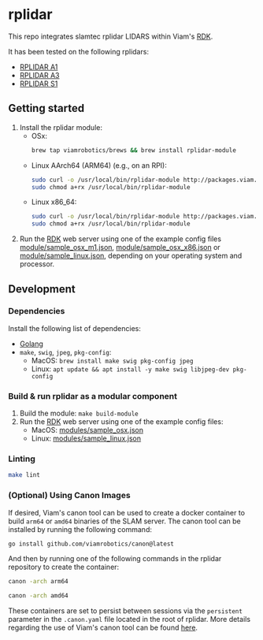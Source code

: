 
# rplidar
This repo integrates slamtec rplidar LIDARS within Viam's [RDK](https://github.com/viamrobotics/rdk).

It has been tested on the following rplidars:
* [RPLIDAR A1](https://www.slamtec.com/en/Lidar/A1)
* [RPLIDAR A3](https://www.slamtec.com/en/Lidar/A3)
* [RPLIDAR S1](http://bucket.download.slamtec.com/f19ea8efcc2bb55dbfd5839f1d307e34aa4a6ca0/LD601_SLAMTEC_rplidar_datasheet_S1_v1.4_en.pdf)


## Getting started

1. Install the rplidar module:
   * OSx: 
      ```bash
      brew tap viamrobotics/brews && brew install rplidar-module
      ```
   * Linux AArch64 (ARM64) (e.g., on an RPI):
      ```bash
      sudo curl -o /usr/local/bin/rplidar-module http://packages.viam.com/apps/rplidar/rplidar-module-latest-aarch64.AppImage
      sudo chmod a+rx /usr/local/bin/rplidar-module
      ```
   * Linux x86_64:
      ```bash
      sudo curl -o /usr/local/bin/rplidar-module http://packages.viam.com/apps/rplidar/rplidar-module-latest-x86_64.AppImage
      sudo chmod a+rx /usr/local/bin/rplidar-module
      ```
2. Run the [RDK](https://github.com/viamrobotics/rdk) web server using one of the example config files [module/sample_osx_m1.json](./module/sample_osx_m1.json), [module/sample_osx_x86.json](./module/sample_osx_x86.json) or [module/sample_linux.json](./module/sample_linux.json), depending on your operating system and processor. 

## Development

### Dependencies

Install the following list of dependencies:

* [Golang](https://go.dev/doc/install)
* `make`, `swig`, `jpeg`, `pkg-config`:
    * MacOS: `brew install make swig pkg-config jpeg`
    * Linux: `apt update && apt install -y make swig libjpeg-dev pkg-config`

### Build & run rplidar as a modular component

1. Build the module: `make build-module`
2. Run the [RDK](https://github.com/viamrobotics/rdk) web server using one of the example config files:
    * MacOS: [modules/sample_osx.json](./module/sample_osx.json)
    * Linux: [modules/sample_linux.json](./module/sample_linux.json)

### Linting

```bash
make lint
```

### (Optional) Using Canon Images

If desired, Viam's canon tool can be used to create a docker container to build `arm64` or `amd64` binaries of the SLAM server. The canon tool can be installed by running the following command: 

```bash
go install github.com/viamrobotics/canon@latest
```

And then by running one of the following commands in the rplidar repository to create the container:

```bash
canon -arch arm64
```

```bash
canon -arch amd64
```

These containers are set to persist between sessions via the `persistent` parameter in the `.canon.yaml` file located in the root of rplidar. More details regarding the use of Viam's canon tool can be found [here](https://github.com/viamrobotics/canon).


